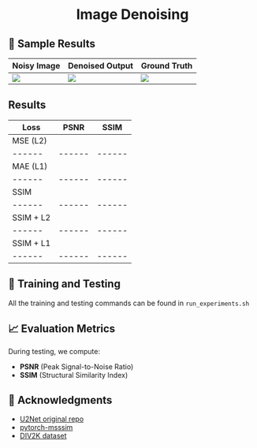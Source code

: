 # <p align="center"> Image Denoising</p>


## 📸 Sample Results

| Noisy Image | Denoised Output | Ground Truth |
|-------------|------------------|---------------|
| ![](outputs/test_outputs/0001_input.png) | ![](outputs/test_outputs/0001_output.png) | ![](outputs/test_outputs/0001_target.png) |

## Results
| Loss | PSNR | SSIM |
|------|------|------|
| MSE (L2) |  |  |
|------|------|------|
| MAE (L1) |  |  |
|------|------|------|
| SSIM |  |  |
|------|------|------|
| SSIM + L2 |  |  |
|------|------|------|
| SSIM + L1 |  |  |
|------|------|------|

## 🎯 Training and Testing 

All the training and testing commands can be found in `run_experiments.sh`


## 📈 Evaluation Metrics

During testing, we compute:
- **PSNR** (Peak Signal-to-Noise Ratio)
- **SSIM** (Structural Similarity Index)

## 🙏 Acknowledgments

- [U2Net original repo](https://github.com/xuebinqin/U-2-Net)
- [pytorch-msssim](https://github.com/VainF/pytorch-msssim)
- [DIV2K dataset](https://data.vision.ee.ethz.ch/cvl/DIV2K/)
